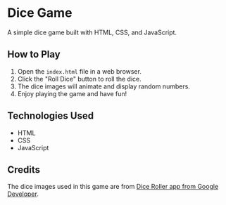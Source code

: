 # Dice Game

A simple dice game built with HTML, CSS, and JavaScript.

## How to Play

1. Open the `index.html` file in a web browser.
2. Click the "Roll Dice" button to roll the dice.
3. The dice images will animate and display random numbers.
4. Enjoy playing the game and have fun!


## Technologies Used

- HTML
- CSS
- JavaScript

## Credits

The dice images used in this game are from [Dice Roller app from Google Developer](https://github.com/google-developer-training/android-basics-kotlin-dice-roller-with-images-app-solution/raw/master/dice_images.zip).
